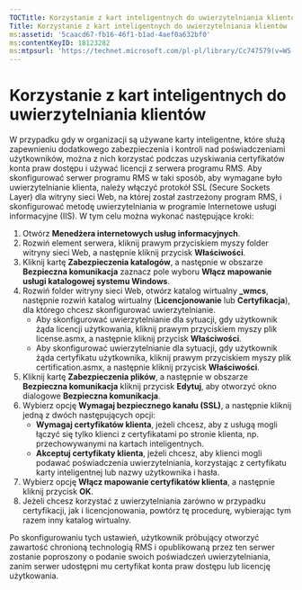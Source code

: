```yaml
---
TOCTitle: Korzystanie z kart inteligentnych do uwierzytelniania klientów
Title: Korzystanie z kart inteligentnych do uwierzytelniania klientów
ms:assetid: '5caacd67-fb16-46f1-b1ad-4aef0a632bf0'
ms:contentKeyID: 18123282
ms:mtpsurl: 'https://technet.microsoft.com/pl-pl/library/Cc747579(v=WS.10)'
---
```


Korzystanie z kart inteligentnych do uwierzytelniania klientów
==============================================================

W przypadku gdy w organizacji są używane karty inteligentne, które służą zapewnieniu dodatkowego zabezpieczenia i kontroli nad poświadczeniami użytkowników, można z nich korzystać podczas uzyskiwania certyfikatów konta praw dostępu i używać licencji z serwera programu RMS. Aby skonfigurować serwer programu RMS w taki sposób, aby wymagane było uwierzytelnianie klienta, należy włączyć protokół SSL (Secure Sockets Layer) dla witryny sieci Web, na której został zastrzeżony program RMS, i skonfigurować metodę uwierzytelniania w programie Internetowe usługi informacyjne (IIS). W tym celu można wykonać następujące kroki:

1.  Otwórz **Menedżera internetowych usług informacyjnych**.
2.  Rozwiń element serwera, kliknij prawym przyciskiem myszy folder witryny sieci Web, a następnie kliknij przycisk **Właściwości**.
3.  Kliknij kartę **Zabezpieczenia katalogów**, a następnie w obszarze **Bezpieczna komunikacja** zaznacz pole wyboru **Włącz mapowanie usługi katalogowej systemu Windows**.
4.  Rozwiń folder witryny sieci Web, otwórz katalog wirtualny **\_wmcs**, następnie rozwiń katalog wirtualny (**Licencjonowanie** lub **Certyfikacja**), dla którego chcesz skonfigurować uwierzytelnianie.
    -   Aby skonfigurować uwierzytelnianie dla sytuacji, gdy użytkownik żąda licencji użytkowania, kliknij prawym przyciskiem myszy plik license.asmx, a następnie kliknij przycisk **Właściwości**.
    -   Aby skonfigurować uwierzytelnianie dla sytuacji, gdy użytkownik żąda certyfikatu użytkownika, kliknij prawym przyciskiem myszy plik certification.asmx, a następnie kliknij przycisk **Właściwości**.
5.  Kliknij kartę **Zabezpieczenia plików**, a następnie w obszarze **Bezpieczna komunikacja** kliknij przycisk **Edytuj**, aby otworzyć okno dialogowe **Bezpieczna komunikacja**.
6.  Wybierz opcję **Wymagaj bezpiecznego kanału (SSL)**, a następnie kliknij jedną z dwóch następujących opcji:
    -   **Wymagaj certyfikatów klienta**, jeżeli chcesz, aby z usługą mogli łączyć się tylko klienci z certyfikatami po stronie klienta, np. przechowywanymi na kartach inteligentnych.
    -   **Akceptuj certyfikaty klienta**, jeżeli chcesz, aby klienci mogli podawać poświadczenia uwierzytelniania, korzystając z certyfikatu karty inteligentnej lub nazwy użytkownika i hasła.
7.  Wybierz opcję **Włącz mapowanie certyfikatów klienta**, a następnie kliknij przycisk **OK**.
8.  Jeżeli chcesz korzystać z uwierzytelniania zarówno w przypadku certyfikacji, jak i licencjonowania, powtórz tę procedurę, wybierając tym razem inny katalog wirtualny.

Po skonfigurowaniu tych ustawień, użytkownik próbujący otworzyć zawartość chronioną technologią RMS i opublikowaną przez ten serwer zostanie poproszony o podanie swoich poświadczeń uwierzytelniania, zanim serwer udostępni mu certyfikat konta praw dostępu lub licencję użytkowania.
